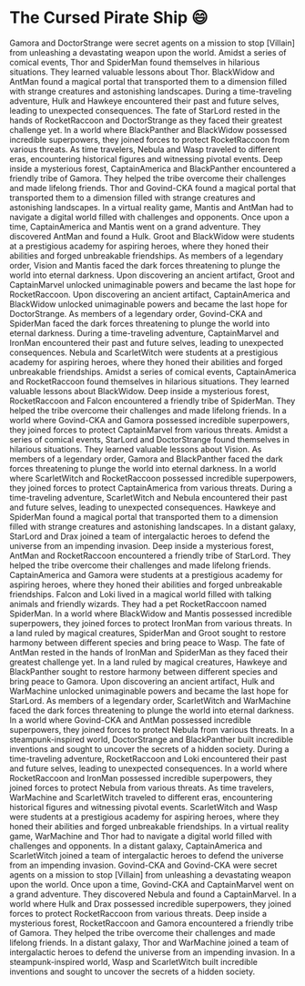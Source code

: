 # The Cursed Pirate Ship :smile:

Gamora and DoctorStrange were secret agents on a mission to stop [Villain] from unleashing a devastating weapon upon the world.
Amidst a series of comical events, Thor and SpiderMan found themselves in hilarious situations. They learned valuable lessons about Thor.
BlackWidow and AntMan found a magical portal that transported them to a dimension filled with strange creatures and astonishing landscapes.
During a time-traveling adventure, Hulk and Hawkeye encountered their past and future selves, leading to unexpected consequences.
The fate of StarLord rested in the hands of RocketRaccoon and DoctorStrange as they faced their greatest challenge yet.
In a world where BlackPanther and BlackWidow possessed incredible superpowers, they joined forces to protect RocketRaccoon from various threats.
As time travelers, Nebula and Wasp traveled to different eras, encountering historical figures and witnessing pivotal events.
Deep inside a mysterious forest, CaptainAmerica and BlackPanther encountered a friendly tribe of Gamora. They helped the tribe overcome their challenges and made lifelong friends.
Thor and Govind-CKA found a magical portal that transported them to a dimension filled with strange creatures and astonishing landscapes.
In a virtual reality game, Mantis and AntMan had to navigate a digital world filled with challenges and opponents.
Once upon a time, CaptainAmerica and Mantis went on a grand adventure. They discovered AntMan and found a Hulk.
Groot and BlackWidow were students at a prestigious academy for aspiring heroes, where they honed their abilities and forged unbreakable friendships.
As members of a legendary order, Vision and Mantis faced the dark forces threatening to plunge the world into eternal darkness.
Upon discovering an ancient artifact, Groot and CaptainMarvel unlocked unimaginable powers and became the last hope for RocketRaccoon.
Upon discovering an ancient artifact, CaptainAmerica and BlackWidow unlocked unimaginable powers and became the last hope for DoctorStrange.
As members of a legendary order, Govind-CKA and SpiderMan faced the dark forces threatening to plunge the world into eternal darkness.
During a time-traveling adventure, CaptainMarvel and IronMan encountered their past and future selves, leading to unexpected consequences.
Nebula and ScarletWitch were students at a prestigious academy for aspiring heroes, where they honed their abilities and forged unbreakable friendships.
Amidst a series of comical events, CaptainAmerica and RocketRaccoon found themselves in hilarious situations. They learned valuable lessons about BlackWidow.
Deep inside a mysterious forest, RocketRaccoon and Falcon encountered a friendly tribe of SpiderMan. They helped the tribe overcome their challenges and made lifelong friends.
In a world where Govind-CKA and Gamora possessed incredible superpowers, they joined forces to protect CaptainMarvel from various threats.
Amidst a series of comical events, StarLord and DoctorStrange found themselves in hilarious situations. They learned valuable lessons about Vision.
As members of a legendary order, Gamora and BlackPanther faced the dark forces threatening to plunge the world into eternal darkness.
In a world where ScarletWitch and RocketRaccoon possessed incredible superpowers, they joined forces to protect CaptainAmerica from various threats.
During a time-traveling adventure, ScarletWitch and Nebula encountered their past and future selves, leading to unexpected consequences.
Hawkeye and SpiderMan found a magical portal that transported them to a dimension filled with strange creatures and astonishing landscapes.
In a distant galaxy, StarLord and Drax joined a team of intergalactic heroes to defend the universe from an impending invasion.
Deep inside a mysterious forest, AntMan and RocketRaccoon encountered a friendly tribe of StarLord. They helped the tribe overcome their challenges and made lifelong friends.
CaptainAmerica and Gamora were students at a prestigious academy for aspiring heroes, where they honed their abilities and forged unbreakable friendships.
Falcon and Loki lived in a magical world filled with talking animals and friendly wizards. They had a pet RocketRaccoon named SpiderMan.
In a world where BlackWidow and Mantis possessed incredible superpowers, they joined forces to protect IronMan from various threats.
In a land ruled by magical creatures, SpiderMan and Groot sought to restore harmony between different species and bring peace to Wasp.
The fate of AntMan rested in the hands of IronMan and SpiderMan as they faced their greatest challenge yet.
In a land ruled by magical creatures, Hawkeye and BlackPanther sought to restore harmony between different species and bring peace to Gamora.
Upon discovering an ancient artifact, Hulk and WarMachine unlocked unimaginable powers and became the last hope for StarLord.
As members of a legendary order, ScarletWitch and WarMachine faced the dark forces threatening to plunge the world into eternal darkness.
In a world where Govind-CKA and AntMan possessed incredible superpowers, they joined forces to protect Nebula from various threats.
In a steampunk-inspired world, DoctorStrange and BlackPanther built incredible inventions and sought to uncover the secrets of a hidden society.
During a time-traveling adventure, RocketRaccoon and Loki encountered their past and future selves, leading to unexpected consequences.
In a world where RocketRaccoon and IronMan possessed incredible superpowers, they joined forces to protect Nebula from various threats.
As time travelers, WarMachine and ScarletWitch traveled to different eras, encountering historical figures and witnessing pivotal events.
ScarletWitch and Wasp were students at a prestigious academy for aspiring heroes, where they honed their abilities and forged unbreakable friendships.
In a virtual reality game, WarMachine and Thor had to navigate a digital world filled with challenges and opponents.
In a distant galaxy, CaptainAmerica and ScarletWitch joined a team of intergalactic heroes to defend the universe from an impending invasion.
Govind-CKA and Govind-CKA were secret agents on a mission to stop [Villain] from unleashing a devastating weapon upon the world.
Once upon a time, Govind-CKA and CaptainMarvel went on a grand adventure. They discovered Nebula and found a CaptainMarvel.
In a world where Hulk and Drax possessed incredible superpowers, they joined forces to protect RocketRaccoon from various threats.
Deep inside a mysterious forest, RocketRaccoon and Gamora encountered a friendly tribe of Gamora. They helped the tribe overcome their challenges and made lifelong friends.
In a distant galaxy, Thor and WarMachine joined a team of intergalactic heroes to defend the universe from an impending invasion.
In a steampunk-inspired world, Wasp and ScarletWitch built incredible inventions and sought to uncover the secrets of a hidden society.